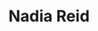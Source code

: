 ---
title: "Nadia Reid"
summary: "Nadia Reid is a singer-songwriter and guitarist from Port Chalmers, New Zealand. She has been acclaimed for her intimate musical soundscape and unique voice, and has been described by The Guardian as \"an understated, wise guide through uncertain territory\" and by Revue as \"allegorical and often brutally honest\". Her three albums, Listen to Formation, Look for the Signs , Preservation , and Out of My Province , have received acclaim in New Zealand and internationally.
Reid performs live with a regular band of musicians consisting of Sam Taylor , Richie Pickard , and Joe McCallum ."
slug: "nadia-reid"
image: "nadia-reid.jpg"
apple_music_artist_url: "https://music.apple.com/gb/artist/nadia-reid/316126350"
wikipedia_url: "https://en.wikipedia.org/wiki/Nadia_Reid"
---